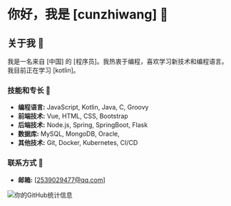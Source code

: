 # 你好，我是 [cunzhiwang] 👋

## 关于我 🚀
我是一名来自 [中国] 的 [程序员]。我热衷于编程，喜欢学习新技术和编程语言。我目前正在学习 [kotlin]。

### 技能和专长 🎯
- **编程语言:** JavaScript, Kotlin, Java, C, Groovy
- **前端技术:** Vue, HTML, CSS, Bootstrap
- **后端技术:** Node.js, Spring, SpringBoot, Flask
- **数据库:** MySQL, MongoDB, Oracle,
- **其他技术:** Git, Docker, Kubernetes, CI/CD


### 联系方式 📧
- **邮箱:** [2539029477@qq.com]




![你的GitHub统计信息](https://github-readme-stats.vercel.app/api?username=cunzhiwang&show_icons=true&theme=radical)

